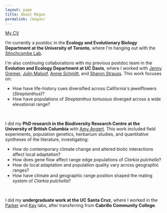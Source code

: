 ```yaml
---
layout: page
title: About Megan
permalink: /megan/
---
```


[My CV](https://github.com/meganbontrager/CV/raw/master/Bontrager_CV.pdf)
<br>

I’m currently a postdoc in the **Ecology and Evolutionary Biology Department at the University of Toronto**, where I'm hanging out with the [Stinchcombe Lab](https://stinchcombe.eeb.utoronto.ca/).
<br>

I'm also continuing collaborations with my previous postdoc team in the **Evolution and Ecology Department at UC Davis**, where I worked with [Jenny Gremer](https://gremerlab.wordpress.com/), [Julin Maloof](http://malooflab.phytonetworks.org/), [Annie Schmitt](https://plantgxe.ucdavis.edu/), and [Sharon Strauss](https://sharonstrauss.wordpress.com/). This work focuses on:

- How have life-history cues diversified across California's jewelflowers (*Streptanthus*)?
- How have populations of *Streptanthus tortuosus* diverged across a wide elevational range?
<br>

I did my **PhD research in the Biodiversity Research Centre at the University of British Columbia** with [Amy Angert](http://angert.botany.ubc.ca/home.html). This work included field experiments, population genetics, herbarium studies, and quantitative syntheses of the literature, investigating:

- How do contemporary climate change and altered biotic interactions affect local adaptation?
- How does gene flow affect range edge populations of *Clarkia pulchella*?
- How do local adaptation and population quality vary across geographic ranges?
- How have climate and geographic range position shaped the mating system of *Clarkia pulchella*?
<br>

I did my **undergraduate work at the UC Santa Cruz**, where I worked in the [Parker](http://parker.eeb.ucsc.edu/) and [Kay](https://kay.eeb.ucsc.edu/) labs, after transferring from **Cabrillo Community College**.




<!-- <iframe
  src="https://docs.google.com/gview?url=https://github.com/meganbontrager/CV/raw/master/Bontrager_CV.pdf&embedded=true"
  style="
    position: fixed;
    top: 0px;
    bottom: 0px;
    right: 0px;
    width: 100%;
    border: none;
    margin: 0;
    padding: 0;
    overflow: hidden;
    z-index: 999999;
    height: 100%;
  ">
</iframe>-->
